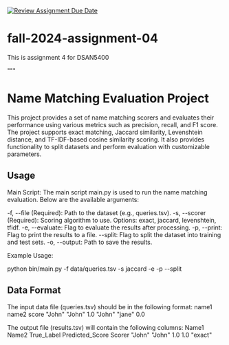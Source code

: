 [![Review Assignment Due Date](https://classroom.github.com/assets/deadline-readme-button-22041afd0340ce965d47ae6ef1cefeee28c7c493a6346c4f15d667ab976d596c.svg)](https://classroom.github.com/a/niDHHGwr)
# fall-2024-assignment-04

This is assignment 4 for DSAN5400


"""
# Name Matching Evaluation Project

This project provides a set of name matching scorers and evaluates their performance using various metrics such as precision, recall, and F1 score. The project supports exact matching, Jaccard similarity, Levenshtein distance, and TF-IDF-based cosine similarity scoring. It also provides functionality to split datasets and perform evaluation with customizable parameters.

## Usage

Main Script:
The main script main.py is used to run the name matching evaluation. 
Below are the available arguments:

-f, --file (Required): Path to the dataset (e.g., queries.tsv).
-s, --scorer (Required): Scoring algorithm to use. Options: exact, jaccard, levenshtein, tfidf.
-e, --evaluate: Flag to evaluate the results after processing.
-p, --print: Flag to print the results to a file.
--split: Flag to split the dataset into training and test sets.
-o, --output: Path to save the results.


Example Usage:

python bin/main.py -f data/queries.tsv -s jaccard -e -p --split

## Data Format

The input data file (queries.tsv) should be in the following format:
name1  name2  score
"John"  "John"  1.0
"John"  "jane"  0.0

The output file (results.tsv) will contain the following columns:
Name1    Name2    True_Label    Predicted_Score    Scorer
"John"   "John"   1.0           1.0                "exact"


